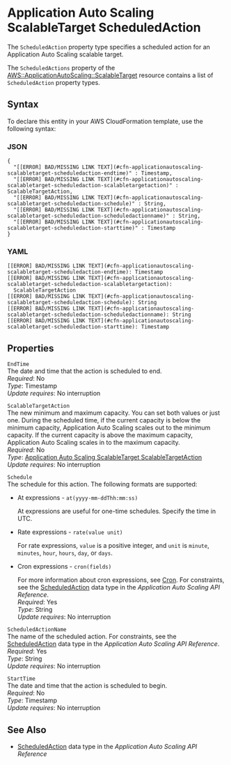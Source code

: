 # Application Auto Scaling ScalableTarget ScheduledAction<a name="aws-properties-applicationautoscaling-scalabletarget-scheduledaction"></a>

<a name="aws-properties-applicationautoscaling-scalabletarget-scheduledaction-description"></a>The `ScheduledAction` property type specifies a scheduled action for an Application Auto Scaling scalable target\.

<a name="aws-properties-applicationautoscaling-scalabletarget-scheduledaction-inheritance"></a> The `ScheduledActions` property of the [AWS::ApplicationAutoScaling::ScalableTarget](aws-resource-applicationautoscaling-scalabletarget.md) resource contains a list of `ScheduledAction` property types\.

## Syntax<a name="aws-properties-applicationautoscaling-scalabletarget-scheduledaction-syntax"></a>

To declare this entity in your AWS CloudFormation template, use the following syntax:

### JSON<a name="aws-properties-applicationautoscaling-scalabletarget-scheduledaction-syntax.json"></a>

```
{
  "[[ERROR] BAD/MISSING LINK TEXT](#cfn-applicationautoscaling-scalabletarget-scheduledaction-endtime)" : Timestamp,
  "[[ERROR] BAD/MISSING LINK TEXT](#cfn-applicationautoscaling-scalabletarget-scheduledaction-scalabletargetaction)" : ScalableTargetAction,
  "[[ERROR] BAD/MISSING LINK TEXT](#cfn-applicationautoscaling-scalabletarget-scheduledaction-schedule)" : String,
  "[[ERROR] BAD/MISSING LINK TEXT](#cfn-applicationautoscaling-scalabletarget-scheduledaction-scheduledactionname)" : String,
  "[[ERROR] BAD/MISSING LINK TEXT](#cfn-applicationautoscaling-scalabletarget-scheduledaction-starttime)" : Timestamp
}
```

### YAML<a name="aws-properties-applicationautoscaling-scalabletarget-scheduledaction-syntax.yaml"></a>

```
[[ERROR] BAD/MISSING LINK TEXT](#cfn-applicationautoscaling-scalabletarget-scheduledaction-endtime): Timestamp
[[ERROR] BAD/MISSING LINK TEXT](#cfn-applicationautoscaling-scalabletarget-scheduledaction-scalabletargetaction): 
  ScalableTargetAction
[[ERROR] BAD/MISSING LINK TEXT](#cfn-applicationautoscaling-scalabletarget-scheduledaction-schedule): String
[[ERROR] BAD/MISSING LINK TEXT](#cfn-applicationautoscaling-scalabletarget-scheduledaction-scheduledactionname): String
[[ERROR] BAD/MISSING LINK TEXT](#cfn-applicationautoscaling-scalabletarget-scheduledaction-starttime): Timestamp
```

## Properties<a name="aws-properties-applicationautoscaling-scalabletarget-scheduledaction-properties"></a>

`EndTime`  
The date and time that the action is scheduled to end\.  
 *Required*: No  
 *Type*: Timestamp  
 *Update requires*: No interruption 

`ScalableTargetAction`  
The new minimum and maximum capacity\. You can set both values or just one\. During the scheduled time, if the current capacity is below the minimum capacity, Application Auto Scaling scales out to the minimum capacity\. If the current capacity is above the maximum capacity, Application Auto Scaling scales in to the maximum capacity\.  
 *Required*: No  
 *Type*: [Application Auto Scaling ScalableTarget ScalableTargetAction](aws-properties-applicationautoscaling-scalabletarget-scalabletargetaction.md)  
 *Update requires*: No interruption 

`Schedule`  
The schedule for this action\. The following formats are supported:  

+ At expressions \- `at(yyyy-mm-ddThh:mm:ss)`

  At expressions are useful for one\-time schedules\. Specify the time in UTC\.

+ Rate expressions \- `rate(value unit)`

  For rate expressions, `value` is a positive integer, and `unit` is `minute`, `minutes`, `hour`, `hours`, `day`, or `days`\.

+ Cron expressions \- `cron(fields)`

  For more information about cron expressions, see [ Cron](https://en.wikipedia.org/wiki/Cron)\.
For constraints, see the [ ScheduledAction](http://docs.aws.amazon.com/ApplicationAutoScaling/latest/APIReference/API_ScheduledAction.html) data type in the *Application Auto Scaling API Reference*\.  
 *Required*: Yes  
 *Type*: String  
 *Update requires*: No interruption 

`ScheduledActionName`  
The name of the scheduled action\. For constraints, see the [ ScheduledAction](http://docs.aws.amazon.com/ApplicationAutoScaling/latest/APIReference/API_ScheduledAction.html) data type in the *Application Auto Scaling API Reference*\.  
 *Required*: Yes  
 *Type*: String  
 *Update requires*: No interruption 

`StartTime`  
The date and time that the action is scheduled to begin\.  
 *Required*: No  
 *Type*: Timestamp  
 *Update requires*: No interruption 

## See Also<a name="aws-properties-applicationautoscaling-scalabletarget-scheduledaction-seealso"></a>

+ [ ScheduledAction](http://docs.aws.amazon.com/ApplicationAutoScaling/latest/APIReference/API_ScheduledAction.html) data type in the *Application Auto Scaling API Reference*